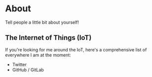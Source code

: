 # About

Tell people a little bit about yourself!

## The Internet of Things (IoT)

If you're looking for me around the IoT, here's a comprehensive list of everywhere I am at the moment:

- Twitter
- GitHub / GitLab
